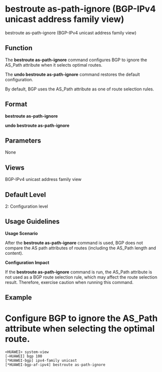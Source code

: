 bestroute as-path-ignore (BGP-IPv4 unicast address family view)
===============================================================

bestroute as-path-ignore (BGP-IPv4 unicast address family view)

Function
--------



The **bestroute as-path-ignore** command configures BGP to ignore the AS\_Path attribute when it selects optimal routes.

The **undo bestroute as-path-ignore** command restores the default configuration.



By default, BGP uses the AS\_Path attribute as one of route selection rules.


Format
------

**bestroute as-path-ignore**

**undo bestroute as-path-ignore**


Parameters
----------

None

Views
-----

BGP-IPv4 unicast address family view


Default Level
-------------

2: Configuration level


Usage Guidelines
----------------

**Usage Scenario**

After the **bestroute as-path-ignore** command is used, BGP does not compare the AS path attributes of routes (including the AS\_Path length and content).

**Configuration Impact**

If the **bestroute as-path-ignore** command is run, the AS\_Path attribute is not used as a BGP route selection rule, which may affect the route selection result. Therefore, exercise caution when running this command.


Example
-------

# Configure BGP to ignore the AS\_Path attribute when selecting the optimal route.
```
<HUAWEI> system-view
[~HUAWEI] bgp 100
[*HUAWEI-bgp] ipv4-family unicast
[*HUAWEI-bgp-af-ipv4] bestroute as-path-ignore

```
